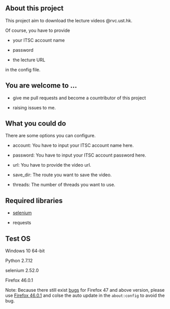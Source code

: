 ## About this project

This project aim to download the lecture videos @rvc.ust.hk.

Of course, you have to provide 

- your ITSC account name

- password 

- the lecture URL

in the config file.

## You are welcome to ...

- give me pull requests and become a countributor of this project

- raising issues to me.

## What you could do

There are some options you can configure.

- account: You have to input your ITSC account name here.

- password: You have to input your ITSC account password here.

- url: You have to provide the video url.

- save_dir: The route you want to save the video.

- threads: The number of threads you want to use.

## Required libraries

- [selenium](https://github.com/SeleniumHQ/selenium)

- requests

## Test OS

Windows 10 64-bit

Python 2.7.12

selenium 2.52.0

Firefox 46.0.1

Note: Because there still exist [bugs](https://github.com/SeleniumHQ/selenium/issues/2645) for Firefox 47 and above version, please use [Firefox 46.0.1](https://ftp.mozilla.org/pub/firefox/releases/46.0.1/) and colse the auto update in the `about:config` to avoid the bug.


